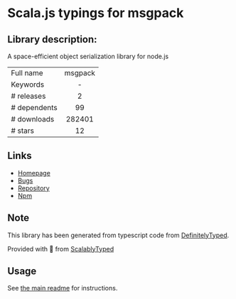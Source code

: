 
# Scala.js typings for msgpack


## Library description:
A space-efficient object serialization library for node.js

|                    |                 |
| ------------------ | :-------------: |
| Full name          | msgpack |
| Keywords           | - |
| # releases         | 2 |
| # dependents       | 99 |
| # downloads        | 282401 |
| # stars            | 12 |

## Links
- [Homepage](https://github.com/msgpack/msgpack-node)
- [Bugs](https://github.com/msgpack/msgpack-node/issues)
- [Repository](https://github.com/msgpack/msgpack-node)
- [Npm](https://www.npmjs.com/package/msgpack)
    


## Note
This library has been generated from typescript code from [DefinitelyTyped](https://definitelytyped.org).

Provided with :purple_heart: from [ScalablyTyped](https://github.com/oyvindberg/ScalablyTyped)

## Usage
See [the main readme](../../readme.md) for instructions.


